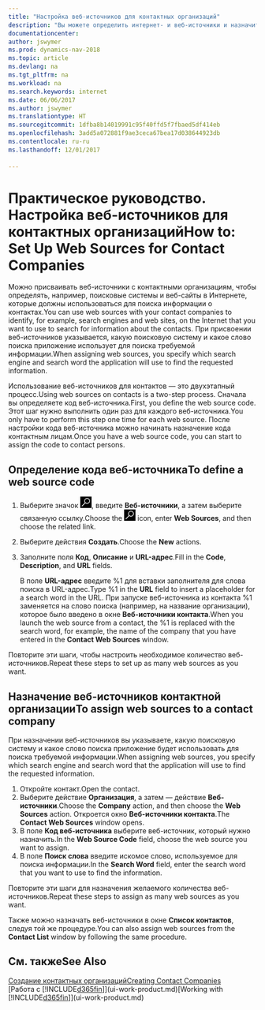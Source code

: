 ```yaml
---
title: "Настройка веб-источников для контактных организаций"
description: "Вы можете определить интернет- и веб-источники и назначить их контактной организации, чтобы вам было проще находить информацию о своих контактах."
documentationcenter: 
author: jswymer
ms.prod: dynamics-nav-2018
ms.topic: article
ms.devlang: na
ms.tgt_pltfrm: na
ms.workload: na
ms.search.keywords: internet
ms.date: 06/06/2017
ms.author: jswymer
ms.translationtype: HT
ms.sourcegitcommit: 1dfba8b14019991c95f40ffd5f7fbaed5df414eb
ms.openlocfilehash: 3add5a072881f9ae3ceca67bea17d038644923db
ms.contentlocale: ru-ru
ms.lasthandoff: 12/01/2017

---
```

# <a name="how-to-set-up-web-sources-for-contact-companies"></a><span data-ttu-id="c9f1a-103">Практическое руководство. Настройка веб-источников для контактных организаций</span><span class="sxs-lookup"><span data-stu-id="c9f1a-103">How to: Set Up Web Sources for Contact Companies</span></span>
<span data-ttu-id="c9f1a-104">Можно присваивать веб-источники с контактными организациям, чтобы определять, например, поисковые системы и веб-сайты в Интернете, которые должны использоваться для поиска информации о контактах.</span><span class="sxs-lookup"><span data-stu-id="c9f1a-104">You can use web sources with your contact companies to identify, for example, search engines and web sites, on the Internet that you want to use to search for information about the contacts.</span></span> <span data-ttu-id="c9f1a-105">При присвоении веб-источников указывается, какую поисковую систему и какое слово поиска приложение использует для поиска требуемой информации.</span><span class="sxs-lookup"><span data-stu-id="c9f1a-105">When assigning web sources, you specify which search engine and search word the application will use to find the requested information.</span></span>

<span data-ttu-id="c9f1a-106">Использование веб-источников для контактов — это двухэтапный процесс.</span><span class="sxs-lookup"><span data-stu-id="c9f1a-106">Using web sources on contacts is a two-step process.</span></span> <span data-ttu-id="c9f1a-107">Сначала вы определяете код веб-источника.</span><span class="sxs-lookup"><span data-stu-id="c9f1a-107">First, you define the web source code.</span></span> <span data-ttu-id="c9f1a-108">Этот шаг нужно выполнить один раз для каждого веб-источника.</span><span class="sxs-lookup"><span data-stu-id="c9f1a-108">You only have to perform this step one time for each web source.</span></span> <span data-ttu-id="c9f1a-109">После настройки кода веб-источника можно начинать назначение кода контактным лицам.</span><span class="sxs-lookup"><span data-stu-id="c9f1a-109">Once you have a web source code, you can start to assign the code to contact persons.</span></span>

## <a name="to-define-a-web-source-code"></a><span data-ttu-id="c9f1a-110">Определение кода веб-источника</span><span class="sxs-lookup"><span data-stu-id="c9f1a-110">To define a web source code</span></span>
1. <span data-ttu-id="c9f1a-111">Выберите значок ![Поиск страницы или отчета](media/ui-search/search_small.png "Значок поиска страницы или отчета"), введите **Веб-источники**, а затем выберите связанную ссылку.</span><span class="sxs-lookup"><span data-stu-id="c9f1a-111">Choose the ![Search for Page or Report](media/ui-search/search_small.png "Search for Page or Report icon") icon, enter **Web Sources**, and then choose the related link.</span></span>
2. <span data-ttu-id="c9f1a-112">Выберите действия **Создать**.</span><span class="sxs-lookup"><span data-stu-id="c9f1a-112">Choose the **New** actions.</span></span>
3. <span data-ttu-id="c9f1a-113">Заполните поля **Код**, **Описание** и **URL-адрес**.</span><span class="sxs-lookup"><span data-stu-id="c9f1a-113">Fill in the **Code**, **Description**, and **URL** fields.</span></span>

    <span data-ttu-id="c9f1a-114">В поле **URL-адрес** введите %1 для вставки заполнителя для слова поиска в URL-адрес.</span><span class="sxs-lookup"><span data-stu-id="c9f1a-114">Type %1 in the **URL** field to insert a placeholder for a search word in the URL.</span></span> <span data-ttu-id="c9f1a-115">При запуске веб-источника из контакта %1 заменяется на слово поиска (например, на название организации), которое было введено в окне **Веб-источники контакта**.</span><span class="sxs-lookup"><span data-stu-id="c9f1a-115">When you launch the web source from a contact, the %1 is replaced with the search word, for example, the name of the company that you have entered in the **Contact Web Sources** window.</span></span>

<span data-ttu-id="c9f1a-116">Повторите эти шаги, чтобы настроить необходимое количество веб-источников.</span><span class="sxs-lookup"><span data-stu-id="c9f1a-116">Repeat these steps to set up as many web sources as you want.</span></span>

## <a name="to-assign-web-sources-to-a-contact-company"></a><span data-ttu-id="c9f1a-117">Назначение веб-источников контактной организации</span><span class="sxs-lookup"><span data-stu-id="c9f1a-117">To assign web sources to a contact company</span></span>
<span data-ttu-id="c9f1a-118">При назначении веб-источников вы указываете, какую поисковую систему и какое слово поиска приложение будет использовать для поиска требуемой информации.</span><span class="sxs-lookup"><span data-stu-id="c9f1a-118">When assigning web sources, you specify which search engine and search word that the application will use to find the requested information.</span></span>

1. <span data-ttu-id="c9f1a-119">Откройте контакт.</span><span class="sxs-lookup"><span data-stu-id="c9f1a-119">Open the contact.</span></span>
2. <span data-ttu-id="c9f1a-120">Выберите действие **Организация**, а затем — действие **Веб-источники**.</span><span class="sxs-lookup"><span data-stu-id="c9f1a-120">Choose the **Company** action, and then choose the **Web Sources** action.</span></span> <span data-ttu-id="c9f1a-121">Откроется окно **Веб-источники контакта**.</span><span class="sxs-lookup"><span data-stu-id="c9f1a-121">The **Contact Web Sources** window opens.</span></span>
3. <span data-ttu-id="c9f1a-122">В поле **Код веб-источника** выберите веб-источник, который нужно назначить.</span><span class="sxs-lookup"><span data-stu-id="c9f1a-122">In the **Web Source Code** field, choose the web source you want to assign.</span></span>
4. <span data-ttu-id="c9f1a-123">В поле **Поиск слова** введите искомое слово, используемое для поиска информации.</span><span class="sxs-lookup"><span data-stu-id="c9f1a-123">In the **Search Word** field, enter the search word that you want to use to find the information.</span></span>

<span data-ttu-id="c9f1a-124">Повторите эти шаги для назначения желаемого количества веб-источников.</span><span class="sxs-lookup"><span data-stu-id="c9f1a-124">Repeat these steps to assign as many web sources as you want.</span></span>

<span data-ttu-id="c9f1a-125">Также можно назначать веб-источники в окне **Список контактов**, следуя той же процедуре.</span><span class="sxs-lookup"><span data-stu-id="c9f1a-125">You can also assign web sources from the **Contact List** window by following the same procedure.</span></span>

## <a name="see-also"></a><span data-ttu-id="c9f1a-126">См. также</span><span class="sxs-lookup"><span data-stu-id="c9f1a-126">See Also</span></span>
[<span data-ttu-id="c9f1a-127">Создание контактных организаций</span><span class="sxs-lookup"><span data-stu-id="c9f1a-127">Creating Contact Companies</span></span>](marketing-create-contact-companies.md)  
<span data-ttu-id="c9f1a-128">[Работа с [!INCLUDE[d365fin](includes/d365fin_md.md)]](ui-work-product.md)</span><span class="sxs-lookup"><span data-stu-id="c9f1a-128">[Working with [!INCLUDE[d365fin](includes/d365fin_md.md)]](ui-work-product.md)</span></span>

